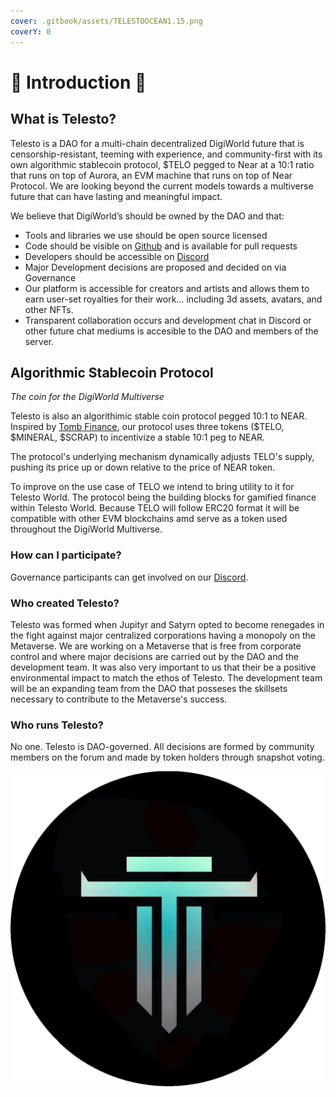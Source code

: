 ```yaml
---
cover: .gitbook/assets/TELESTOOCEAN1.15.png
coverY: 0
---
```


# 🔱 Introduction 🔱

## What is Telesto?

Telesto is a DAO for a multi-chain decentralized DigiWorld future that is censorship-resistant, teeming with experience, and community-first with its own algorithmic stablecoin protocol, $TELO pegged to Near at a 10:1 ratio that runs on top of Aurora, an EVM machine that runs on top of Near Protocol. We are looking beyond the current models towards a multiverse future that can have lasting and meaningful impact.

We believe that DigiWorld’s should be owned by the DAO and that:

* Tools and libraries we use should be open source licensed
* Code should be visible on [Github](https://github.com/telestoworld) and is available for pull requests
* Developers should be accessible on [Discord](https://discord.com/telestodao)
* Major Development decisions are proposed and decided on via Governance
* Our platform is accessible for creators and artists and allows them to earn user-set royalties for their work… including 3d assets, avatars, and other NFTs.
* Transparent collaboration occurs and development chat in Discord or other future chat mediums is accesible to the DAO and members of the server.

## Algorithmic Stablecoin Protocol

_The coin for the DigiWorld Multiverse_

Telesto is also an algorithimic stable coin protocol pegged 10:1 to NEAR. Inspired by [Tomb Finance](https://tomb.finance), our protocol uses three tokens ($TELO, $MINERAL, $SCRAP) to incentivize a stable 10:1 peg to NEAR.&#x20;

The protocol's underlying mechanism dynamically adjusts TELO's supply, pushing its price up or down relative to the price of NEAR token.&#x20;

&#x20;To improve on the use case of TELO we intend to bring utility to it for Telesto World. The protocol being the building blocks for gamified finance within Telesto World. Because TELO will follow ERC20 format it will be compatible with other EVM blockchains amd serve as a token used throughout the DigiWorld Multiverse.

### How can I participate?

Governance participants can get involved on our [Discord](https://discord.gg/tcr3H97fnf).

### Who created Telesto? <a href="#who-created-olympus" id="who-created-olympus"></a>

Telesto was formed when Jupityr and Satyrn opted to become renegades in the fight against major centralized corporations having a monopoly on the Metaverse. We are working on a Metaverse that is free from corporate control and where major decisions are carried out by the DAO and the development team. It was also very important to us that their be a positive environmental impact to match the ethos of Telesto. The development team will be an expanding team from the DAO that posseses the skillsets necessary to contribute to the Metaverse's success.

### Who runs Telesto? <a href="#who-runs-olympus" id="who-runs-olympus"></a>

No one. Telesto is DAO-governed. All decisions are formed by community members on the forum and made by token holders through snapshot voting.

![](<.gitbook/assets/ezgif.com-gif-maker (6) (1).gif>)

